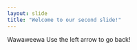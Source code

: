 ```yaml
---
layout: slide
title: "Welcome to our second slide!"
---
```

Wawaweewa
Use the left arrow to go back!
